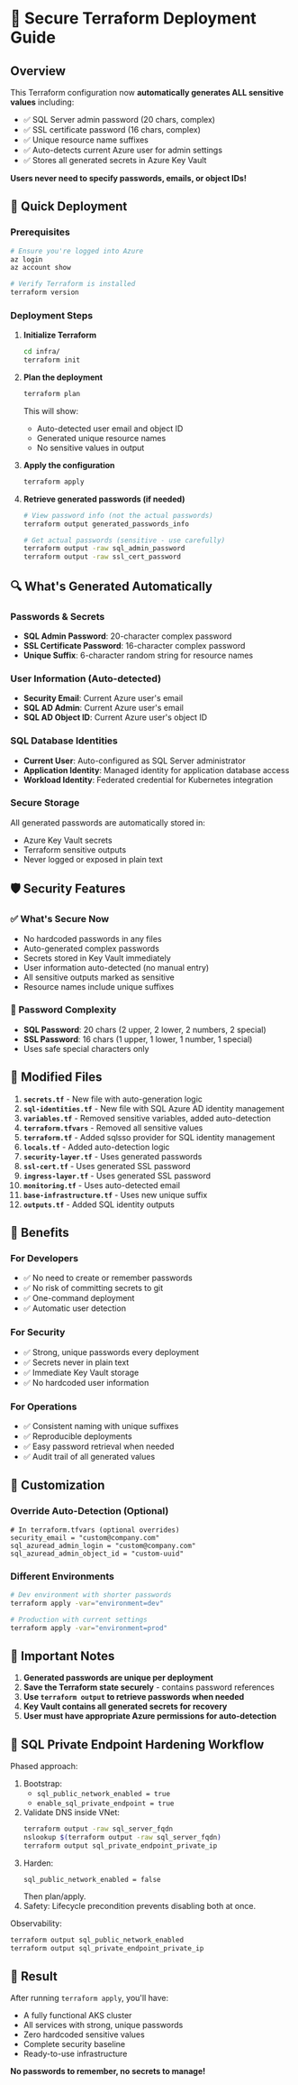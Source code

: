 # 🔐 Secure Terraform Deployment Guide

## Overview

This Terraform configuration now **automatically generates ALL sensitive values** including:
- ✅ SQL Server admin password (20 chars, complex)
- ✅ SSL certificate password (16 chars, complex)  
- ✅ Unique resource name suffixes
- ✅ Auto-detects current Azure user for admin settings
- ✅ Stores all generated secrets in Azure Key Vault

**Users never need to specify passwords, emails, or object IDs!**

## 🚀 Quick Deployment

### Prerequisites
```bash
# Ensure you're logged into Azure
az login
az account show

# Verify Terraform is installed
terraform version
```

### Deployment Steps

1. **Initialize Terraform**
   ```bash
   cd infra/
   terraform init
   ```

2. **Plan the deployment**
   ```bash
   terraform plan
   ```
   
   This will show:
   - Auto-detected user email and object ID
   - Generated unique resource names
   - No sensitive values in output

3. **Apply the configuration**
   ```bash
   terraform apply
   ```

4. **Retrieve generated passwords (if needed)**
   ```bash
   # View password info (not the actual passwords)
   terraform output generated_passwords_info
   
   # Get actual passwords (sensitive - use carefully)
   terraform output -raw sql_admin_password
   terraform output -raw ssl_cert_password
   ```

## 🔍 What's Generated Automatically

### Passwords & Secrets
- **SQL Admin Password**: 20-character complex password
- **SSL Certificate Password**: 16-character complex password
- **Unique Suffix**: 6-character random string for resource names

### User Information (Auto-detected)
- **Security Email**: Current Azure user's email
- **SQL AD Admin**: Current Azure user's email  
- **SQL AD Object ID**: Current Azure user's object ID

### SQL Database Identities
- **Current User**: Auto-configured as SQL Server administrator
- **Application Identity**: Managed identity for application database access
- **Workload Identity**: Federated credential for Kubernetes integration

### Secure Storage
All generated passwords are automatically stored in:
- Azure Key Vault secrets
- Terraform sensitive outputs
- Never logged or exposed in plain text

## 🛡️ Security Features

### ✅ What's Secure Now
- No hardcoded passwords in any files
- Auto-generated complex passwords
- Secrets stored in Key Vault immediately
- User information auto-detected (no manual entry)
- All sensitive outputs marked as sensitive
- Resource names include unique suffixes

### 🔐 Password Complexity
- **SQL Password**: 20 chars (2 upper, 2 lower, 2 numbers, 2 special)
- **SSL Password**: 16 chars (1 upper, 1 lower, 1 number, 1 special)
- Uses safe special characters only

## 📁 Modified Files

1. **`secrets.tf`** - New file with auto-generation logic
2. **`sql-identities.tf`** - New file with SQL Azure AD identity management
3. **`variables.tf`** - Removed sensitive variables, added auto-detection
4. **`terraform.tfvars`** - Removed all sensitive values
5. **`terraform.tf`** - Added sqlsso provider for SQL identity management
6. **`locals.tf`** - Added auto-detection logic
7. **`security-layer.tf`** - Uses generated passwords
8. **`ssl-cert.tf`** - Uses generated SSL password
9. **`ingress-layer.tf`** - Uses generated SSL password
10. **`monitoring.tf`** - Uses auto-detected email
11. **`base-infrastructure.tf`** - Uses new unique suffix
12. **`outputs.tf`** - Added SQL identity outputs

## 🎯 Benefits

### For Developers
- ✅ No need to create or remember passwords
- ✅ No risk of committing secrets to git
- ✅ One-command deployment
- ✅ Automatic user detection

### For Security
- ✅ Strong, unique passwords every deployment
- ✅ Secrets never in plain text
- ✅ Immediate Key Vault storage
- ✅ No hardcoded user information

### For Operations
- ✅ Consistent naming with unique suffixes
- ✅ Reproducible deployments
- ✅ Easy password retrieval when needed
- ✅ Audit trail of all generated values

## 🔧 Customization

### Override Auto-Detection (Optional)
```hcl
# In terraform.tfvars (optional overrides)
security_email = "custom@company.com"
sql_azuread_admin_login = "custom@company.com"  
sql_azuread_admin_object_id = "custom-uuid"
```

### Different Environments
```bash
# Dev environment with shorter passwords
terraform apply -var="environment=dev"

# Production with current settings
terraform apply -var="environment=prod"
```

## 🚨 Important Notes

1. **Generated passwords are unique per deployment**
2. **Save the Terraform state securely** - contains password references
3. **Use `terraform output` to retrieve passwords when needed**
4. **Key Vault contains all generated secrets for recovery**
5. **User must have appropriate Azure permissions for auto-detection**

## 🧪 SQL Private Endpoint Hardening Workflow

Phased approach:
1. Bootstrap:
   - `sql_public_network_enabled = true`
   - `enable_sql_private_endpoint = true`
2. Validate DNS inside VNet:
   ```bash
   terraform output -raw sql_server_fqdn
   nslookup $(terraform output -raw sql_server_fqdn)
   terraform output sql_private_endpoint_private_ip
   ```
3. Harden:
   ```hcl
   sql_public_network_enabled = false
   ```
   Then plan/apply.
4. Safety:
   Lifecycle precondition prevents disabling both at once.

Observability:
```bash
terraform output sql_public_network_enabled
terraform output sql_private_endpoint_private_ip
```

## 🎉 Result

After running `terraform apply`, you'll have:
- A fully functional AKS cluster
- All services with strong, unique passwords
- Zero hardcoded sensitive values
- Complete security baseline
- Ready-to-use infrastructure

**No passwords to remember, no secrets to manage!**
